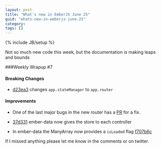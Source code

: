 ```yaml
---
layout: post
title: "What's new in EmberJS June 25"
guid: "whats-new-in-emberjs-june-25"
category:
tags: []
---
```

{% include JB/setup %}

Not so much new code this week, but the documentation is making leaps and bounds

###Weekly Wrapup #7

#### Breaking Changes

* [d23ea3](https://github.com/emberjs/ember.js/commit/d23ea3ab501fc0e8f591a793b927f572436647a1) changes `app.stateManager` to `app.router`

#### Improvements

* One of the last major bugs in the new router has a [PR](https://github.com/emberjs/ember.js/pull/1059) for a fix.

* [37d331](https://github.com/emberjs/data/commit/37d3319360be4e8f242a39111290a844720af3ab) ember-data now gives the store to each controller

* In ember-data the ManyArray now provides a `isLoaded` flag [f707b6c](https://github.com/emberjs/data/commit/f707b6c4868e589c355ad25f1c0d54914f916e72)

If I missed anything please let me know in the comments or on twitter.